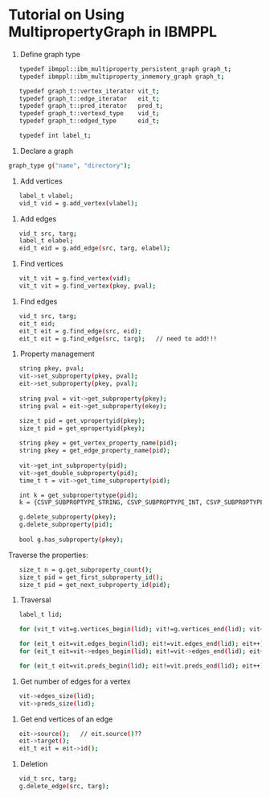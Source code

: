 # Tutorial on Using MultipropertyGraph in IBMPPL

1. Define graph type

```bash
   typedef ibmppl::ibm_multiproperty_persistent_graph graph_t;
   typedef ibmppl::ibm_multiproperty_inmemory_graph graph_t;

   typedef graph_t::vertex_iterator vit_t;
   typedef graph_t::edge_iterator   eit_t;
   typedef graph_t::pred_iterator   pred_t;
   typedef graph_t::vertexd_type    vid_t;
   typedef graph_t::edged_type	    eid_t;

   typedef int label_t;
````

1. Declare a graph

```bash
graph_type g("name", "directory");
````

1. Add vertices

```bash
   label_t vlabel;
   vid_t vid = g.add_vertex(vlabel);
````
1. Add edges

```bash
   vid_t src, targ;
   label_t elabel;
   eid_t eid = g.add_edge(src, targ, elabel);
````
1. Find vertices

```bash
   vit_t vit = g.find_vertex(vid);
   vit_t vit = g.find_vertex(pkey, pval);
````
1. Find edges

```bash
   vid_t src, targ;
   eit_t eid;
   eit_t eit = g.find_edge(src, eid);  
   eit_t eit = g.find_edge(src, targ);   // need to add!!!
````
1. Property management

```bash
   string pkey, pval;
   vit->set_subproperty(pkey, pval);
   eit->set_subproperty(pkey, pval);
   
   string pval = vit->get_subproperty(pkey);
   string pval = eit->get_subproperty(ekey);

   size_t pid = get_vpropertyid(pkey);
   size_t pid = get_epropertyid(pkey);
  
   string pkey = get_vertex_property_name(pid);
   string pkey = get_edge_property_name(pid);
  
   vit->get_int_subproperty(pid);
   vit->get_double_subproperty(pid);
   time_t t = vit->get_time_subproperty(pid);

   int k = get_subpropertytype(pid);
   k = {CSVP_SUBPROPTYPE_STRING, CSVP_SUBPROPTYPE_INT, CSVP_SUBPROPTYPE_DOUBLE, CSVP_SUBPROPTYPE_TIME}

   g.delete_subproperty(pkey);
   g.delete_subproperty(pid);
   
   bool g.has_subproperty(pkey);
````

   Traverse the properties:

```bash
   size_t n = g.get_subproperty_count();
   size_t pid = get_first_subproperty_id();
   size_t pid = get_next_subproperty_id(pid);
````
   

1. Traversal
   
```bash
   label_t lid;

   for (vit_t vit=g.vertices_begin(lid); vit!=g.vertices_end(lid); vit++)

   for (eit_t eit=vit.edges_begin(lid); eit!=vit.edges_end(lid); eit++)  // ???
   for (eit_t eit=vit->edges_begin(lid); eit!=vit->edges_end(lid); eit++)  // ???

   for (eit_t eit=vit.preds_begin(lid); eit!=vit.preds_end(lid); eit++)  // ???
````

1. Get number of edges for a vertex

```bash
   vit->edges_size(lid);
   vit->preds_size(lid);
````
1. Get end vertices of an edge

```bash
   eit->source();   // eit.source()??
   eit->target();
   eit_t eit = eit->id();
````
1. Deletion

```bash
   vid_t src, targ;
   g.delete_edge(src, targ);
````    

